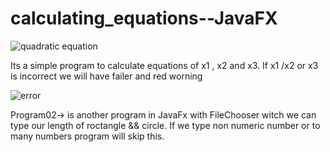 # calculating_equations--JavaFX

![quadratic equation](https://user-images.githubusercontent.com/76404510/126530310-d526d114-a14a-40b1-baf4-3fc1fdba511a.png)

Its a simple program to calculate equations of x1 , x2 and x3. If x1 /x2 or x3 is incorrect we will have failer and red worning 

![error](https://user-images.githubusercontent.com/76404510/126530406-c116908a-668f-4048-9bb8-825013d5c4a8.png)

Program02-> is another program in JavaFx with FileChooser witch we can type our length of roctangle && circle. If we type non numeric number or to many numbers program will skip this.  
